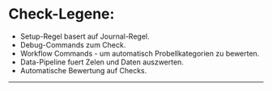 # Check-Legene:
- Setup-Regel basert auf Journal-Regel.
 - Debug-Commands zum Check.
- Workflow Commands - um automatisch Probellkategorien zu bewerten.
- Data-Pipeline fuert Zelen und Daten auszwerten.
 - Automatische Bewertung auf Checks.

----